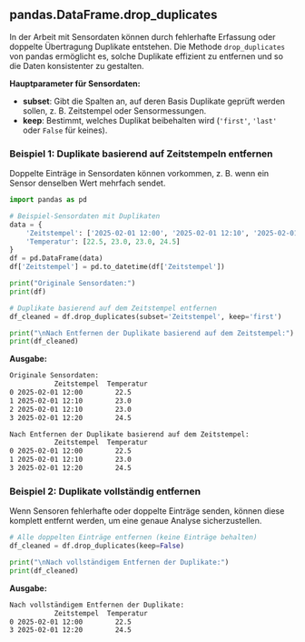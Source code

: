 ## pandas.DataFrame.drop_duplicates  

In der Arbeit mit Sensordaten können durch fehlerhafte Erfassung oder doppelte Übertragung Duplikate entstehen. Die Methode `drop_duplicates` von pandas ermöglicht es, solche Duplikate effizient zu entfernen und so die Daten konsistenter zu gestalten.  

**Hauptparameter für Sensordaten:**  
- **subset**: Gibt die Spalten an, auf deren Basis Duplikate geprüft werden sollen, z. B. Zeitstempel oder Sensormessungen.  
- **keep**: Bestimmt, welches Duplikat beibehalten wird (`'first'`, `'last'` oder `False` für keines).  

### Beispiel 1: Duplikate basierend auf Zeitstempeln entfernen  
Doppelte Einträge in Sensordaten können vorkommen, z. B. wenn ein Sensor denselben Wert mehrfach sendet.  

```python
import pandas as pd

# Beispiel-Sensordaten mit Duplikaten
data = {
    'Zeitstempel': ['2025-02-01 12:00', '2025-02-01 12:10', '2025-02-01 12:10', '2025-02-01 12:20'],
    'Temperatur': [22.5, 23.0, 23.0, 24.5]
}
df = pd.DataFrame(data)
df['Zeitstempel'] = pd.to_datetime(df['Zeitstempel'])

print("Originale Sensordaten:")
print(df)

# Duplikate basierend auf dem Zeitstempel entfernen
df_cleaned = df.drop_duplicates(subset='Zeitstempel', keep='first')

print("\nNach Entfernen der Duplikate basierend auf dem Zeitstempel:")
print(df_cleaned)
```

**Ausgabe:**  
```txt
Originale Sensordaten:
           Zeitstempel  Temperatur
0 2025-02-01 12:00        22.5
1 2025-02-01 12:10        23.0
2 2025-02-01 12:10        23.0
3 2025-02-01 12:20        24.5

Nach Entfernen der Duplikate basierend auf dem Zeitstempel:
           Zeitstempel  Temperatur
0 2025-02-01 12:00        22.5
1 2025-02-01 12:10        23.0
3 2025-02-01 12:20        24.5
```

### Beispiel 2: Duplikate vollständig entfernen  
Wenn Sensoren fehlerhafte oder doppelte Einträge senden, können diese komplett entfernt werden, um eine genaue Analyse sicherzustellen.  

```python
# Alle doppelten Einträge entfernen (keine Einträge behalten)
df_cleaned = df.drop_duplicates(keep=False)

print("\nNach vollständigem Entfernen der Duplikate:")
print(df_cleaned)
```

**Ausgabe:**  
```txt
Nach vollständigem Entfernen der Duplikate:
           Zeitstempel  Temperatur
0 2025-02-01 12:00        22.5
3 2025-02-01 12:20        24.5
```
